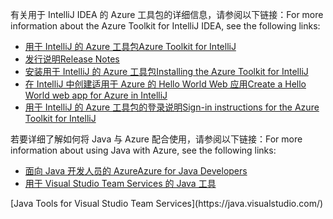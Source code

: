 <span data-ttu-id="0dbce-101">有关用于 IntelliJ IDEA 的 Azure 工具包的详细信息，请参阅以下链接：</span><span class="sxs-lookup"><span data-stu-id="0dbce-101">For more information about the Azure Toolkit for IntelliJ IDEA, see the following links:</span></span> 

* [<span data-ttu-id="0dbce-102">用于 IntelliJ 的 Azure 工具包</span><span class="sxs-lookup"><span data-stu-id="0dbce-102">Azure Toolkit for IntelliJ</span></span>](../intellij/azure-toolkit-for-intellij.md) 
* [<span data-ttu-id="0dbce-103">发行说明</span><span class="sxs-lookup"><span data-stu-id="0dbce-103">Release Notes</span></span>](https://github.com/Microsoft/azure-tools-for-java/releases) 
* [<span data-ttu-id="0dbce-104">安装用于 IntelliJ 的 Azure 工具包</span><span class="sxs-lookup"><span data-stu-id="0dbce-104">Installing the Azure Toolkit for IntelliJ</span></span>](../intellij/azure-toolkit-for-intellij-installation.md) 
* [<span data-ttu-id="0dbce-105">在 IntelliJ 中创建适用于 Azure 的 Hello World Web 应用</span><span class="sxs-lookup"><span data-stu-id="0dbce-105">Create a Hello World web app for Azure in IntelliJ</span></span>](../intellij/azure-toolkit-for-intellij-create-hello-world-web-app.md) 
* [<span data-ttu-id="0dbce-106">用于 IntelliJ 的 Azure 工具包的登录说明</span><span class="sxs-lookup"><span data-stu-id="0dbce-106">Sign-in instructions for the Azure Toolkit for IntelliJ</span></span>](../intellij/azure-toolkit-for-intellij-sign-in-instructions.md) 

<span data-ttu-id="0dbce-107">若要详细了解如何将 Java 与 Azure 配合使用，请参阅以下链接：</span><span class="sxs-lookup"><span data-stu-id="0dbce-107">For more information about using Java with Azure, see the following links:</span></span> 

* [<span data-ttu-id="0dbce-108">面向 Java 开发人员的 Azure</span><span class="sxs-lookup"><span data-stu-id="0dbce-108">Azure for Java Developers</span></span>](https://docs.microsoft.com/java/azure/) 
* <span data-ttu-id="0dbce-109">[用于 Visual Studio Team Services 的 Java 工具](https://java.visualstudio.com/) 
<!-- TODO: Add URLs for Java in VSCode here --></span><span class="sxs-lookup"><span data-stu-id="0dbce-109">[Java Tools for Visual Studio Team Services](https://java.visualstudio.com/) 
<!-- TODO: Add URLs for Java in VSCode here --></span></span> 
